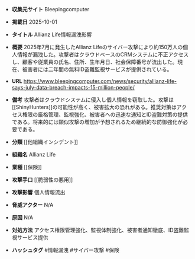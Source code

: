 - **収集元サイト**
Bleepingcomputer

- **掲載日**
2025-10-01

- **タイトル**
Allianz Life情報漏洩影響

- **概要**
2025年7月に発生したAllianz Lifeのサイバー攻撃により約150万人の個人情報が漏洩した。攻撃者はクラウドベースのCRMシステムに不正アクセスし、顧客や従業員の氏名、住所、生年月日、社会保障番号が流出した。現在、被害者には二年間の無料ID盗難監視サービスが提供されている。

- **URL**
https://www.bleepingcomputer.com/news/security/allianz-life-says-july-data-breach-impacts-15-million-people/

- **備考**
攻撃者はクラウドシステムに侵入し個人情報を窃取した。攻撃は[[ShinyHunters]]の可能性が高く、被害拡大の恐れがある。推奨対策はアクセス権限の厳格管理、監視強化、被害者への迅速な通知とID盗難対策の提供である。将来的には類似攻撃の増加が予想されるため継続的な防御強化が必要である。

- **分類**
[[他組織インシデント]]

- **組織名**
Allianz Life

- **業種**
[[保険]]

- **攻撃手口**
[[脆弱性の悪用]]

- **攻撃影響**
個人情報流出

- **脅威アクター**
N/A

- **原因**
N/A

- **対処方法**
アクセス権限管理強化、監視体制強化、被害者通知徹底、ID盗難監視サービス提供

- **ハッシュタグ**
#情報漏洩 #サイバー攻撃 #保険
